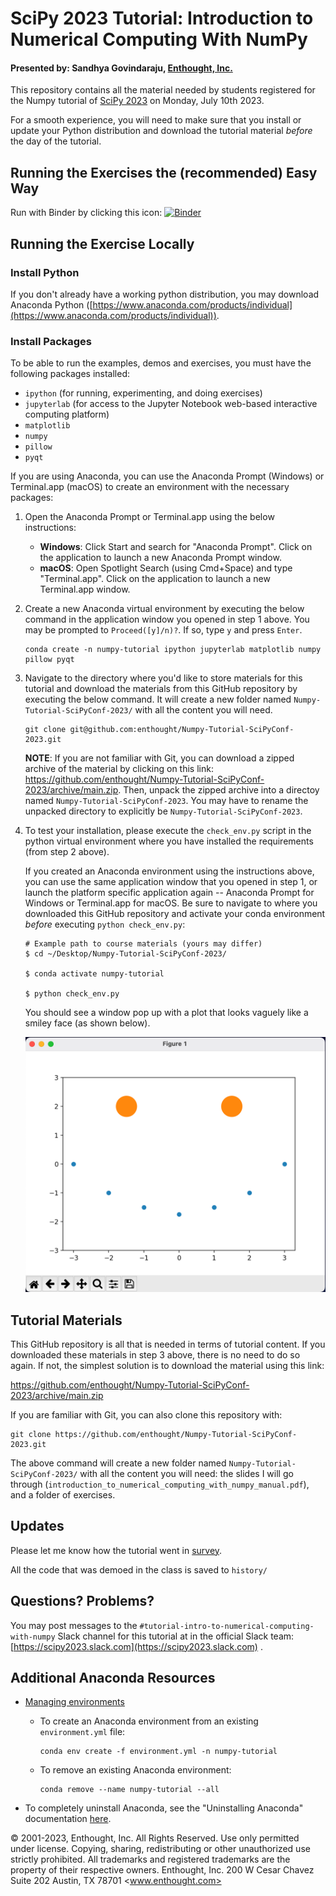 # SciPy 2023 Tutorial: Introduction to Numerical Computing With NumPy

#### Presented by: Sandhya Govindaraju, [Enthought, Inc.](https://www.enthought.com)

This repository contains all the material needed by students registered for the Numpy tutorial of [SciPy 2023](https://www.scipy2023.scipy.org/) on Monday, July 10th 2023.

For a smooth experience, you will need to make sure that you install or update your Python distribution and download the tutorial material _before_ the day of the tutorial.

## Running the Exercises the (recommended) Easy Way

Run with Binder by clicking this icon: [![Binder](https://mybinder.org/badge_logo.svg)](https://mybinder.org/v2/gh/enthought/Numpy-Tutorial-SciPyConf-2023/main)

## Running the Exercise Locally

### Install Python

If you don't already have a working python distribution, you may download Anaconda Python ([https://www.anaconda.com/products/individual](https://www.anaconda.com/products/individual)).

### Install Packages

To be able to run the examples, demos and exercises, you must have the following packages installed:

- `ipython` (for running, experimenting, and doing exercises)
- `jupyterlab` (for access to the Jupyter Notebook web-based interactive computing platform)
- `matplotlib`
- `numpy`
- `pillow`
- `pyqt`

If you are using Anaconda, you can use the Anaconda Prompt (Windows) or Terminal.app (macOS) to create an environment with the necessary packages:

1. Open the Anaconda Prompt or Terminal.app using the below instructions:
    - **Windows**: Click Start and search for "Anaconda Prompt". Click on the application to launch a new Anaconda Prompt window.
    - **macOS**: Open Spotlight Search (using Cmd+Space) and type "Terminal.app". Click on the application to launch a new Terminal.app window.

1. Create a new Anaconda virtual environment by executing the below command in the application window you opened in step 1 above. You may be prompted to `Proceed([y]/n)?`. If so, type `y` and press `Enter`.

    ```
    conda create -n numpy-tutorial ipython jupyterlab matplotlib numpy pillow pyqt
    ```

1. Navigate to the directory where you'd like to store materials for this tutorial and download the materials from this GitHub repository by executing the below command. It will create a new folder named `Numpy-Tutorial-SciPyConf-2023/` with all the content you will need.

    ```
    git clone git@github.com:enthought/Numpy-Tutorial-SciPyConf-2023.git
    ```

    **NOTE**: If you are not familiar with Git, you can download a zipped archive of the material by clicking on this link: <https://github.com/enthought/Numpy-Tutorial-SciPyConf-2023/archive/main.zip>. Then, unpack the zipped archive into a directoy named `Numpy-Tutorial-SciPyConf-2023`. You may have to rename the unpacked directory to explicitly be `Numpy-Tutorial-SciPyConf-2023`.

1. To test your installation, please execute the `check_env.py` script in the python virtual environment where you have installed the requirements (from step 2 above).

    If you created an Anaconda environment using the instructions above, you can use the same application window that you opened in step 1, or launch the platform specific application again -- Anaconda Prompt for Windows or Terminal.app for macOS.
    Be sure to navigate to where you downloaded this GitHub repository and activate your conda environment _before_ executing `python check_env.py`:

    ```
    # Example path to course materials (yours may differ)
    $ cd ~/Desktop/Numpy-Tutorial-SciPyConf-2023/

    $ conda activate numpy-tutorial

    $ python check_env.py
    ```

    You should see a window pop up with a plot that looks vaguely like a smiley face (as shown below).

    ![](assets/images/check_env_output.png)

## Tutorial Materials

This GitHub repository is all that is needed in terms of tutorial content. If you downloaded these materials in step 3 above, there is no need to do so again. If not, the simplest solution is to download the material using this link:

<https://github.com/enthought/Numpy-Tutorial-SciPyConf-2023/archive/main.zip>

If you are familiar with Git, you can also clone this repository with:

```
git clone https://github.com/enthought/Numpy-Tutorial-SciPyConf-2023.git
```

The above command will create a new folder named `Numpy-Tutorial-SciPyConf-2023/` with all the content you will need: the slides I will go through (`introduction_to_numerical_computing_with_numpy_manual.pdf`), and a folder of exercises.

## Updates

Please let me know how the tutorial went in [survey]( https://airtable.com/shrzG14g2XdWtt0hC?prefill_Class%20Code=SciPy-2023-Tutorial&hide_Class%20Code=true).

All the code that was demoed in the class is saved to `history/`

## Questions? Problems?

You may post messages to the `#tutorial-intro-to-numerical-computing-with-numpy` Slack channel for this tutorial at in the official Slack team: [https://scipy2023.slack.com](https://scipy2023.slack.com) .

## Additional Anaconda Resources

- [Managing environments](https://docs.conda.io/projects/conda/en/latest/user-guide/tasks/manage-environments.html)

  - To create an Anaconda environment from an existing `environment.yml` file:

    ```
    conda env create -f environment.yml -n numpy-tutorial
    ```

  - To remove an existing Anaconda environment:

    ```
    conda remove --name numpy-tutorial --all
    ```

- To completely uninstall Anaconda, see the "Uninstalling Anaconda" documentation [here](https://docs.anaconda.com/anaconda/install/uninstall/).

© 2001-2023, Enthought, Inc.
All Rights Reserved. Use only permitted under license. Copying, sharing, redistributing or other unauthorized use strictly prohibited.
All trademarks and registered trademarks are the property of their respective owners.
Enthought, Inc.
200 W Cesar Chavez Suite 202
Austin, TX 78701
<www.enthought.com>
